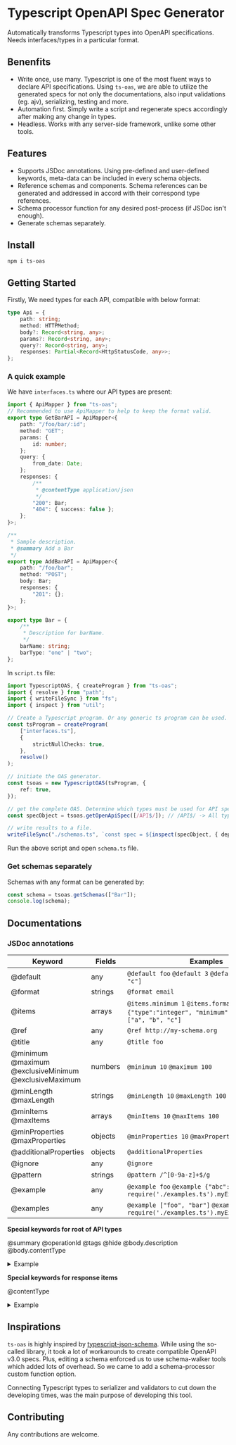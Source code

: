 # Typescript OpenAPI Spec Generator

Automatically transforms Typescript types into OpenAPI specifications. Needs interfaces/types in a particular format.

## Benenfits

-   Write once, use many. Typescript is one of the most fluent ways to declare API specifications. Using `ts-oas`, we are able to utilize the generated specs for not only the documentations, also input validations (eg. ajv), serializing, testing and more.
-   Automation first. Simply write a script and regenerate specs accordingly after making any change in types.
-   Headless. Works with any server-side framework, unlike some other tools.

## Features

-   Supports JSDoc annotations. Using pre-defined and user-defined keywords, meta-data can be included in every schema objects.
-   Reference schemas and components. Schema references can be generated and addressed in accord with their correspond type references.
-   Schema processor function for any desired post-process (if JSDoc isn't enough).
-   Generate schemas separately.

## Install

```
npm i ts-oas
```

## Getting Started

Firstly, We need types for each API, compatible with below format:

```ts
type Api = {
    path: string;
    method: HTTPMethod;
    body?: Record<string, any>;
    params?: Record<string, any>;
    query?: Record<string, any>;
    responses: Partial<Record<HttpStatusCode, any>>;
};
```

### A quick example

We have `interfaces.ts` where our API types are present:

```ts
import { ApiMapper } from "ts-oas";
// Recommended to use ApiMapper to help to keep the format valid.
export type GetBarAPI = ApiMapper<{
    path: "/foo/bar/:id";
    method: "GET";
    params: {
        id: number;
    };
    query: {
        from_date: Date;
    };
    responses: {
        /**
         * @contentType application/json
         */
        "200": Bar;
        "404": { success: false };
    };
}>;

/**
 * Sample description.
 * @summary Add a Bar
 */
export type AddBarAPI = ApiMapper<{
    path: "/foo/bar";
    method: "POST";
    body: Bar;
    responses: {
        "201": {};
    };
}>;

export type Bar = {
    /**
     * Description for barName.
     */
    barName: string;
    barType: "one" | "two";
};
```

In `script.ts` file:

```ts
import TypescriptOAS, { createProgram } from "ts-oas";
import { resolve } from "path";
import { writeFileSync } from "fs";
import { inspect } from "util";

// Create a Typescript program. Or any generic ts program can be used.
const tsProgram = createProgram(
    ["interfaces.ts"],
    {
        strictNullChecks: true,
    },
    resolve()
);

// initiate the OAS generator.
const tsoas = new TypescriptOAS(tsProgram, {
    ref: true,
});

// get the complete OAS. Determine which types must be used for API specs by passing the type names(Regex/exact name)
const specObject = tsoas.getOpenApiSpec([/API$/]); // /API$/ -> All types that ends with "API"

// write results to a file.
writeFileSync("./schemas.ts", `const spec = ${inspect(specObject, { depth: null })};\n`);
```

Run the above script and open `schema.ts` file.

### Get schemas separately

Schemas with any format can be generated by:

```ts
const schema = tsoas.getSchemas(["Bar"]);
console.log(schema);
```

## Documentations

### JSDoc annotations

| Keyword                                                        | Fields  | Examples                                                                                                     |
| -------------------------------------------------------------- | ------- | ------------------------------------------------------------------------------------------------------------ |
| @default                                                       | any     | `@default foo` `@default 3` `@default ["a", "b", "c"]`                                                       |
| @format                                                        | strings | `@format email`                                                                                              |
| @items                                                         | arrays  | `@items.minimum 1` `@items.format email` `@items {"type":"integer", "minimum":0}` `@default ["a", "b", "c"]` |
| @ref                                                           | any     | `@ref http://my-schema.org`                                                                                  |
| @title                                                         | any     | `@title foo`                                                                                                 |
| @minimum<br>@maximum<br>@exclusiveMinimum<br>@exclusiveMaximum | numbers | `@minimum 10` `@maximum 100`                                                                                 |
| @minLength<br>@maxLength                                       | strings | `@minLength 10` `@maxLength 100`                                                                             |
| @minItems<br>@maxItems                                         | arrays  | `@minItems 10` `@maxItems 100`                                                                               |
| @minProperties<br>@maxProperties                               | objects | `@minProperties 10` `@maxProperties 100`                                                                     |
| @additionalProperties                                          | objects | `@additionalProperties`                                                                                      |
| @ignore                                                        | any     | `@ignore`                                                                                                    |
| @pattern                                                       | strings | `@pattern /^[0-9a-z]+$/g`                                                                                    |
| @example                                                       | any     | `@example foo` `@example {"abc":true}` `@example require('./examples.ts').myExampleConst`                    |
| @examples                                                      | any     | `@example ["foo", "bar"]` `@example require('./examples.ts').myExampleArrayConst`                            |

**Special keywords for root of API types**

@summary @operationId @tags @hide @body.description @body.contentType

<details><summary>Example</summary>

```ts
/**
 * Sample description.
 * @summary Summary of Endpoint
 * @operationId addBar
 * @tags foos,bars
 * @hide
 * @body.description Description for body of request.
 * @body.contentType application/json
 */
export type AddBarAPI = ApiMapper<{
    path: "/foo/bar";
    method: "POST";
    body: Bar;
    responses: {
        "201": {};
    };
}>;
```

</details>

**Special keywords for response items**

@contentType

<details><summary>Example</summary>

```ts
    ...
    responses: {
        /**
        * Description for response 200.
        * @contentType application/json
        */
        "200": { success: true };
    };
```

</details>

## Inspirations

`ts-oas` is highly inspired by [typescript-json-schema](https://github.com/YousefED/typescript-json-schema). While using the so-called library, it took a lot of workarounds to create compatible OpenAPI v3.0 specs. Plus, editing a schema enforced us to use schema-walker tools which added lots of overhead. So we came to add a schema-processor custom function option.

Connecting Typescript types to serializer and validators to cut down the developing times, was the main purpose of developing this tool.

## Contributing

Any contributions are welcome.
